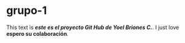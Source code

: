 # grupo-1
This text is ***este es el proyecto Git Hub de Yoel Briones C.***.
I just love **espero su colaboración**.
